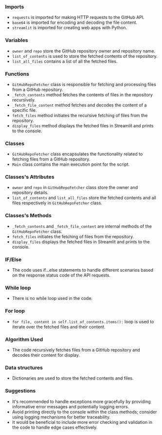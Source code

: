 ### Imports
- `requests` is imported for making HTTP requests to the GitHub API.
- `base64` is imported for encoding and decoding the file content.
- `streamlit` is imported for creating web apps with Python.

### Variables
- `owner` and `repo` store the GitHub repository owner and repository name.
- `list_of_contents` is used to store the fetched contents of the repository.
- `list_all_files` contains a list of all the fetched files.

### Functions
- `GitHubRepoFetcher` class is responsible for fetching and processing files from a GitHub repository.
- `_fetch_contents` method fetches the contents of files in the repository recursively.
- `_fetch_file_content` method fetches and decodes the content of a specific file.
- `fetch_files` method initiates the recursive fetching of files from the repository.
- `display_files` method displays the fetched files in Streamlit and prints to the console.

### Classes
- `GitHubRepoFetcher` class encapsulates the functionality related to fetching files from a GitHub repository.
- `Main` class contains the main execution point for the script.

### Classes's Attributes
- `owner` and `repo` in `GitHubRepoFetcher` class store the owner and repository details.
- `list_of_contents` and `list_all_files` store the fetched contents and all files respectively in `GitHubRepoFetcher` class.

### Classes's Methods
- `_fetch_contents` and `_fetch_file_content` are internal methods of the `GitHubRepoFetcher` class.
- `fetch_files` initiates the fetching of files from the repository.
- `display_files` displays the fetched files in Streamlit and prints to the console.

### IF/Else
- The code uses if...else statements to handle different scenarios based on the response status code of the API requests.

### While loop
- There is no while loop used in the code.

### For loop
- `for file, content in self.list_of_contents.items():` loop is used to iterate over the fetched files and their content.

### Algorithm Used
- The code recursively fetches files from a GitHub repository and decodes their content for display.

### Data structures
- Dictionaries are used to store the fetched contents and files.

### Suggestions
- It's recommended to handle exceptions more gracefully by providing informative error messages and potentially logging errors.
- Avoid printing directly to the console within the class methods; consider using logging mechanisms for better traceability.
- It would be beneficial to include more error checking and validation in the code to handle edge cases effectively.